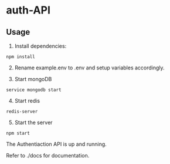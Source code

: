# auth-API

## Usage

1) Install dependencies:
```
npm install
```

2) Rename example.env to .env and setup variables accordingly.

3) Start mongoDB
```
service mongodb start
```

4) Start redis
```
redis-server
```

5) Start the server
```
npm start
```

The Authentiaction API is up and running.

Refer to ./docs for documentation.
